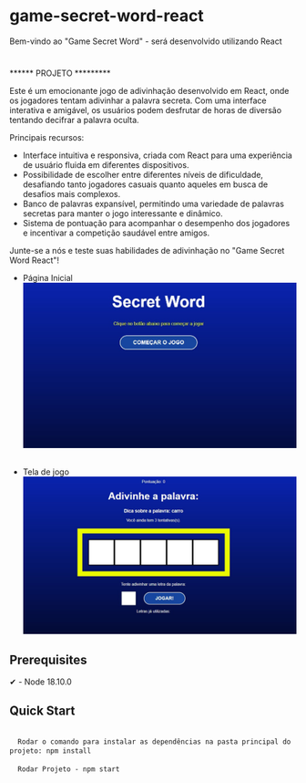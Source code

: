 # game-secret-word-react
Bem-vindo ao "Game Secret Word" - será desenvolvido utilizando React

#

****** PROJETO *********

Este é um emocionante jogo de adivinhação desenvolvido em React, onde os jogadores tentam adivinhar a palavra secreta. Com uma interface interativa e amigável, os usuários podem desfrutar de horas de diversão tentando decifrar a palavra oculta.

Principais recursos:

* Interface intuitiva e responsiva, criada com React para uma experiência de usuário fluida em diferentes dispositivos.
* Possibilidade de escolher entre diferentes níveis de dificuldade, desafiando tanto jogadores casuais quanto aqueles em busca de desafios mais complexos.
* Banco de palavras expansível, permitindo uma variedade de palavras secretas para manter o jogo interessante e dinâmico.
* Sistema de pontuação para acompanhar o desempenho dos jogadores e incentivar a competição saudável entre amigos.
  
Junte-se a nós e teste suas habilidades de adivinhação no "Game Secret Word React"!

- Página Inicial
![Alt Text](./public/telas/inicial.jpg)

   ##

- Tela de jogo
![Alt Text](./public/telas/jogo.jpg)

## Prerequisites

✔ - Node 18.10.0

## Quick Start

```
  
  Rodar o comando para instalar as dependências na pasta principal do projeto: npm install

  Rodar Projeto - npm start
  
```
